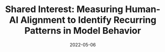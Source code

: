 ---
title: "Shared Interest: Measuring Human-AI Alignment to Identify Recurring Patterns in Model Behavior"
authors:
  - key: angieboggust
  - key: benhoover
  - key: arvindsatya
  - key: hendrikstrobelt
venue: chi
type: conference
date: 2022-05-06
doi: 10.1145/3491102.3501965
award: "Best Paper Honorable Mention"
first_author: true
links:
  - name: Project
    icon: project
    url: "https://vis.csail.mit.edu/pubs/shared-interest/"
  - name: Paper
    icon: paper
    url: "https://arxiv.org/pdf/2107.09234"
  - name: Demo
    icon: demo
    url: "http://shared-interest.csail.mit.edu/"
  - name: Video
    icon: video
    url: "https://www.youtube.com/watch?v=iDVJqmj8Mlc"
  - name: Preview
    icon: video
    url: "https://www.youtube.com/watch?v=pdVCfENR-sA"
  - name: Code
    icon: code
    url: "https://github.com/mitvis/shared-interest"
  - name: Press
    icon: news
    url: "https://news.mit.edu/2022/does-this-artificial-intelligence-think-human-0406"
---